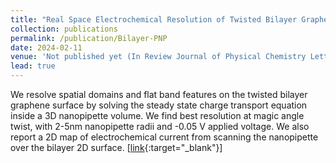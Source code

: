 ```yaml
---
title: "Real Space Electrochemical Resolution of Twisted Bilayer Graphene Domains"
collection: publications
permalink: /publication/Bilayer-PNP
date: 2024-02-11
venue: 'Not published yet (In Review Journal of Physical Chemistry Letters)'
lead: true
---
```

We resolve spatial domains and flat band features on the twisted bilayer graphene surface by solving the steady state charge transport equation inside a 3D nanopipette volume. We find best resolution at magic angle twist, with 2-5nm nanopipette radii and -0.05 V applied voltage. We also report a 2D map of electrochemical current from scanning the nanopipette over the bilayer 2D surface. \[[link](https://arxiv.org/abs/2306.00028){:target="_blank"}\]
